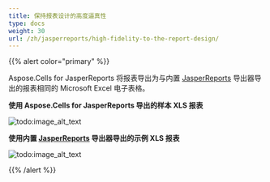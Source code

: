 ```yaml
---
title: 保持报表设计的高度逼真性
type: docs
weight: 30
url: /zh/jasperreports/high-fidelity-to-the-report-design/
---
```


{{% alert color="primary" %}}

Aspose.Cells for JasperReports 将报表导出为与内置 [JasperReports](https://community.jaspersoft.com/project/jasperreports-library) 导出器导出的报表相同的 Microsoft Excel 电子表格。

**使用 Aspose.Cells for JasperReports 导出的样本 XLS 报表** 

![todo:image_alt_text](high-fidelity-to-the-report-design_1.png)

**使用内置 [JasperReports](https://community.jaspersoft.com/project/jasperreports-library) 导出器导出的示例 XLS 报表**

![todo:image_alt_text](high-fidelity-to-the-report-design_2.png)

{{% /alert %}}
